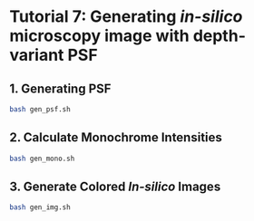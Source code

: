 # Tutorial 7: Generating *in-silico* microscopy image with depth-variant PSF

## 1. Generating PSF

```bash
bash gen_psf.sh
```

## 2. Calculate Monochrome Intensities

```bash
bash gen_mono.sh
```

## 3. Generate Colored *In-silico* Images

```bash
bash gen_img.sh
```

